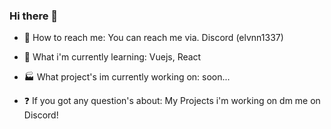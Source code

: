 ### Hi there 👋



- 📨 How to reach me: You can reach me via. Discord (elvnn1337)

- 📖 What i'm currently learning: Vuejs, React

- 🏭 What project's im currently working on: soon...

- ❓ If you got any question's about: My Projects i'm working on dm me on Discord!



<!--
**elvnn123/elvnn123** is a ✨ _special_ ✨ repository because its `README.md` (this file) appears on your GitHub profile.

Here are some ideas to get you started:

- 🔭 I’m currently working on ...
- 🌱 I’m currently learning ...
- 👯 I’m looking to collaborate on ...
- 🤔 I’m looking for help with ...
- 💬 Ask me about ...
- 📫 How to reach me: ...
- 😄 Pronouns: ...
- ⚡ Fun fact: ...
-->
